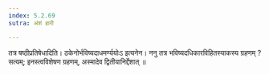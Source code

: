 ```yaml
---
index: 5.2.69
sutra: अंशं हारी

---
```

 तत्र षष्ठीप्रतिषेधादिति। ठकेनोर्भविष्यदाधमर्ण्ययोःऽ इत्यनेन। ननु तत्र भविष्यदधिकारविहितस्याकस्य ग्रहणम् ? सत्यम्; इनस्त्वविशेषण ग्रहणम्, अस्मादेव द्वितीयानिर्द्देशात् ॥